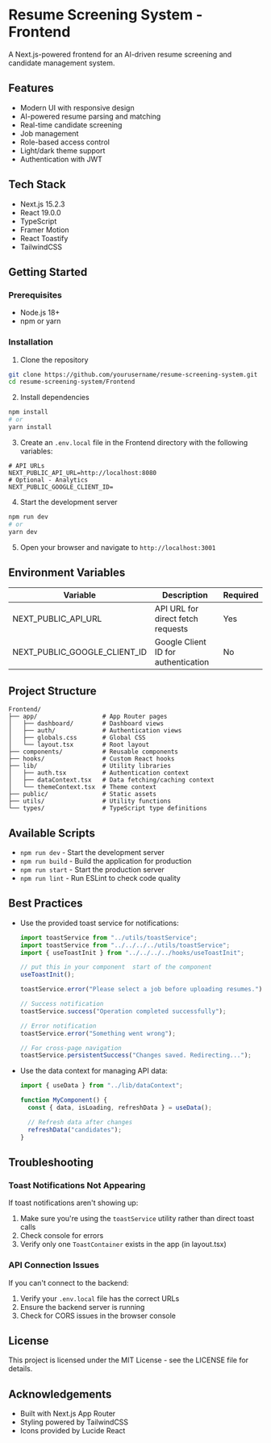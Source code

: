 # Resume Screening System - Frontend

A Next.js-powered frontend for an AI-driven resume screening and candidate management system.

## Features

- Modern UI with responsive design
- AI-powered resume parsing and matching
- Real-time candidate screening
- Job management
- Role-based access control
- Light/dark theme support
- Authentication with JWT

## Tech Stack

- Next.js 15.2.3
- React 19.0.0
- TypeScript
- Framer Motion
- React Toastify
- TailwindCSS

## Getting Started

### Prerequisites

- Node.js 18+
- npm or yarn

### Installation

1. Clone the repository

```bash
git clone https://github.com/yourusername/resume-screening-system.git
cd resume-screening-system/Frontend
```

2. Install dependencies

```bash
npm install
# or
yarn install
```

3. Create an `.env.local` file in the Frontend directory with the following variables:

```
# API URLs
NEXT_PUBLIC_API_URL=http://localhost:8080
# Optional - Analytics
NEXT_PUBLIC_GOOGLE_CLIENT_ID=

```

4. Start the development server

```bash
npm run dev
# or
yarn dev
```

5. Open your browser and navigate to `http://localhost:3001`

## Environment Variables

| Variable                     | Description                         | Required |
| ---------------------------- | ----------------------------------- | -------- |
| NEXT_PUBLIC_API_URL          | API URL for direct fetch requests   | Yes      |
| NEXT_PUBLIC_GOOGLE_CLIENT_ID | Google Client ID for authentication | No       |

## Project Structure

```
Frontend/
├── app/                  # App Router pages
│   ├── dashboard/        # Dashboard views
│   ├── auth/             # Authentication views
│   ├── globals.css       # Global CSS
│   └── layout.tsx        # Root layout
├── components/           # Reusable components
├── hooks/                # Custom React hooks
├── lib/                  # Utility libraries
│   ├── auth.tsx          # Authentication context
│   ├── dataContext.tsx   # Data fetching/caching context
│   └── themeContext.tsx  # Theme context
├── public/               # Static assets
├── utils/                # Utility functions
└── types/                # TypeScript type definitions
```

## Available Scripts

- `npm run dev` - Start the development server
- `npm run build` - Build the application for production
- `npm run start` - Start the production server
- `npm run lint` - Run ESLint to check code quality

## Best Practices

- Use the provided toast service for notifications:

  ```typescript
  import toastService from "../utils/toastService";
  import toastService from "../../../../utils/toastService";
  import { useToastInit } from "../../../../hooks/useToastInit";

  // put this in your component  start of the component
  useToastInit();

  toastService.error("Please select a job before uploading resumes.");

  // Success notification
  toastService.success("Operation completed successfully");

  // Error notification
  toastService.error("Something went wrong");

  // For cross-page navigation
  toastService.persistentSuccess("Changes saved. Redirecting...");
  ```

- Use the data context for managing API data:

  ```typescript
  import { useData } from "../lib/dataContext";

  function MyComponent() {
    const { data, isLoading, refreshData } = useData();

    // Refresh data after changes
    refreshData("candidates");
  }
  ```

## Troubleshooting

### Toast Notifications Not Appearing

If toast notifications aren't showing up:

1. Make sure you're using the `toastService` utility rather than direct toast calls
2. Check console for errors
3. Verify only one `ToastContainer` exists in the app (in layout.tsx)

### API Connection Issues

If you can't connect to the backend:

1. Verify your `.env.local` file has the correct URLs
2. Ensure the backend server is running
3. Check for CORS issues in the browser console

## License

This project is licensed under the MIT License - see the LICENSE file for details.

## Acknowledgements

- Built with Next.js App Router
- Styling powered by TailwindCSS
- Icons provided by Lucide React
